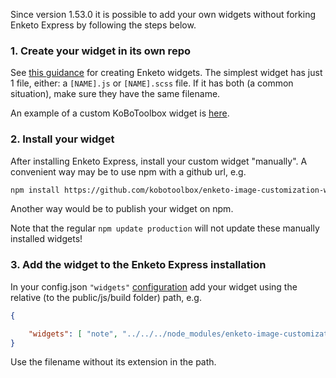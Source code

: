Since version 1.53.0 it is possible to add your own widgets without forking Enketo Express by following the steps below.

### 1. Create your widget in its own repo

See [this guidance](https://enketo.github.io/enketo-core/tutorial-40-widgets.html) for creating Enketo widgets. The simplest widget has just 1 file, either: a `[NAME].js` or `[NAME].scss` file. If it has both (a common situation), make sure they have the same filename.

An example of a custom KoBoToolbox widget is [here](https://github.com/kobotoolbox/enketo-image-customization-widget).

### 2. Install your widget

After installing Enketo Express, install your custom widget "manually". A convenient way may be to use npm with a github url, e.g.

```bash
npm install https://github.com/kobotoolbox/enketo-image-customization-widget.git
```

Another way would be to publish your widget on npm.

Note that the regular `npm update production` will not update these manually installed widgets!


### 3. Add the widget to the Enketo Express installation

In your config.json `"widgets"` [configuration](https://github.com/kobotoolbox/enketo-express/tree/master/config#widgets) add your widget using the relative (to the public/js/build folder) path, e.g.

```json
{

    "widgets": [ "note", "../../../node_modules/enketo-image-customization-widget/image-customization"]
}
```

Use the filename without its extension in the path.
